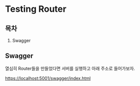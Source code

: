 # Testing Router

## 목차

1. Swagger

## Swagger

열심히 Router들을 만들었다면 서버를 실행하고 아래 주소로 들어가보자.

[https://localhost:5001/swagger/index.html](https://localhost:5001/swagger/index.html)
